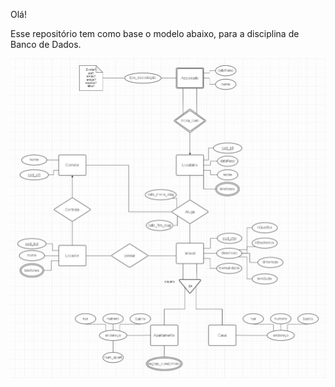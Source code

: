 Olá!

Esse repositório tem como base o modelo abaixo, para a disciplina de Banco de Dados.

![alt text](assets\modelo.jfif)
